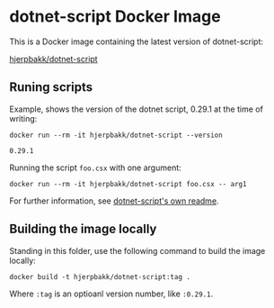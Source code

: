 # dotnet-script Docker Image

This is a Docker image containing the latest version of dotnet-script:

[hjerpbakk/dotnet-script](https://hub.docker.com/r/hjerpbakk/dotnet-script/)

## Runing scripts

Example, shows the version of the dotnet script, 0.29.1 at the time of writing:

```shell
docker run --rm -it hjerpbakk/dotnet-script --version

0.29.1
```

Running the script `foo.csx` with one argument:

```shell
docker run --rm -it hjerpbakk/dotnet-script foo.csx -- arg1
```

For further information, see [dotnet-script's own readme](https://github.com/filipw/dotnet-script/blob/master/README.md).

## Building the image locally

Standing in this folder, use the following command to build the image locally:

```shell
docker build -t hjerpbakk/dotnet-script:tag .
```

Where `:tag` is an optioanl version number, like `:0.29.1`.
